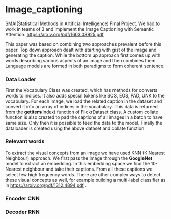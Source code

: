 # Image_captioning
SMAI(Statistical Methods in Artificial Intelligence) Final Project.
We had to work in teams of 3 and implement the Image Captioning with Semantic
Attention.
<href>https://arxiv.org/pdf/1603.03925.pdf </href>

This paper was based on combining two approaches prevalent before this paper.
Top down approach dealt with starting with gist of the image and generating the
caption. While the bottom up approach first comes up with words describing
various aspects of an image and then combines them. Language models are formed
in both paradigms to form coherent sentence.

### Data Loader
First the Vocabulary Class was created, which has methods for converts words to
indices. It also adds special tokens like SOS, EOS, PAD, UNK to the vocabulary.
For each image, we load the related caption in the dataset and convert it into
an array of indices in the vocabulary. This data is returned from the
__getitem__(index) function of FlickrDataset class. A custom collate function is
also created to pad the captions of all images in a batch to have same size.
Only then it is possible to feed the data to the model. Finally the dataloader
is created using the above dataset and collate function.

### Relevant words
To extract the visual concepts from an image we have used KNN (K Nearest
Neighbour) approach. We first pass the image through the **GoogleNet** model to
extract an embedding. In this embedding space we find the 10-Nearest neighbour
and take their captions. From all these captions we select few high frequency
words. There are other complex ways to detect these visual concepts as well, for
example building a multi-label classifier as in <href>https://arxiv.org/pdf/1312.4894.pdf </href>.

### Encoder CNN


### Decoder RNN
